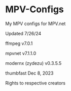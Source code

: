 # MPV-Configs
My MPV configs for MPV.net

Updated 7/26/24

ffmpeg v7.0.1

mpvnet v7.1.1.0

modernx (zydezu) v0.3.5.5

thumbfast Dec 8, 2023

Rights to respective creators


